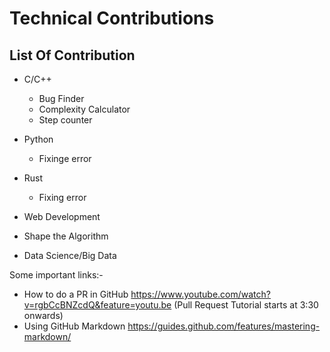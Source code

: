 # Technical Contributions
## List Of Contribution

* C/C++
  * Bug Finder
  * Complexity Calculator
  * Step counter
  
* Python 
  * Fixinge error

* Rust
  * Fixing error
  
* Web Development

* Shape the Algorithm

* Data Science/Big Data

Some important links:-

   * How to do a PR in GitHub https://www.youtube.com/watch?v=rgbCcBNZcdQ&feature=youtu.be (Pull Request Tutorial starts at 3:30 onwards)
   * Using GitHub Markdown https://guides.github.com/features/mastering-markdown/





